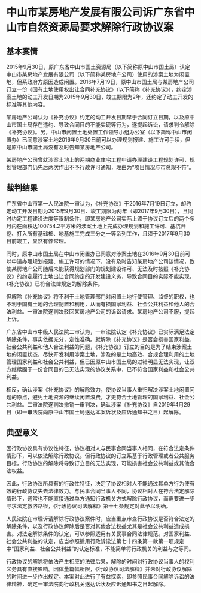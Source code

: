 # 中山市某房地产发展有限公司诉广东省中山市自然资源局要求解除行政协议案

<!-- INFO END -->

## 基本案情

2015年9月30日，原广东省中山市国土资源局（以下简称原中山市国土局）认定中山市某房地产发展有限公司（以下简称某房地产公司）使用的涉案土地为闲置地，但系政府方原因造成闲置。2016年7月19日，原中山市国土局与某房地产公司订立一份《国有土地使用权出让合同补充协议》（以下简称《补充协议》），约定涉案土地的动工开发日期为2015年9月30日，竣工期限为2年，还约定了动工开发的标准等其他内容。

某房地产公司认为《补充协议》约定的动工开发日期早于合同订立日期，以及原中山市国土局存在违约、导致合同目的不能实现等行为，遂提起诉讼，请求判令解除《补充协议》。另，中山市闲置土地处置工作领导小组办公室（以下简称中山市闲置办）已同意涉案土地2016年9月30日前可以办理规划报建、施工许可手续，但是原中山市国土局没有及时告知某房地产公司。

某房地产公司曾就涉案土地上的两期商业住宅工程申请办理建设工程规划许可，规划管理部门仍先后两次作出不予行政许可通知，理由为“项目情况与市总规不符”。

## 裁判结果

广东省中山市第一人民法院一审认为，《补充协议》于2016年7月19日订立，却约定动工开发日期为2015年9月30日、竣工期限为两年（即2017年9月30日），且同时约定工程建设进度等限制条件，即某房地产公司实际上须于协议订立后的两个多月内在面积达100754.2平方米的涉案土地上完成办理规划和施工许可、基坑开挖、打入所有基础桩、地基施工完成三分之一等系列工作，且须于2017年9月30日前竣工，显然有悖常理。

同时，原中山市国土局在中山市闲置办已同意对涉案土地在2016年9月30日前可以申请办理规划报建、施工许可的情况下，没有及时告知某房地产公司该情况，致使某房地产公司随后未能获得规划部门的规划建设许可、无法及时按照《补充协议》的约定履行土地出让合同约定的开发建设义务，导致合同目的实际不能实现，《补充协议》已符合法律规定的解除条件。

但解除《补充协议》将不利于土地管理部门对闲置土地行使管理、监督的职权，也不利于国有土地的合理配置和利用，从而有损国家利益、社会公共利益和他人的合法利益。一审法院遂判决驳回某房地产公司的诉讼请求。某房地产公司不服，提起上诉。

广东省中山市中级人民法院二审认为，一审法院认定《补充协议》已实际满足法定解除条件，事实依据充分，定性准确。就解除《补充协议》是否会损害国家利益、社会公共利益和他人合法利益的问题，《补充协议》订立的目的是为了结束涉案土地的闲置状态，尽快开发利用涉案土地，涉及的是土地高效、合规合理利用的土地管理国家利益和社会公共利益，但已因原中山市国土局的过错明显无法实现，让双方继续囿于一份合同目的已无法实现的协议关系中，已不符合国家利益和社会公共利益。

相反，确认涉案《补充协议》的解除效力，使协议当事人重归解决涉案土地闲置问题的原点，避免土地资源的继续闲置浪费，才更符合土地管理的国家利益、社会公共利益。二审法院遂判决撤销一审判决，确认涉案《补充协议》自2019年4月29日（即一审法院向原中山市国土局送达本案诉状及应诉通知书之日）起解除。

## 典型意义

因行政协议具有协议性特征，协议相对人与民事合同当事人相同，在符合法定条件情形下，可以依法解除行政协议。但行政协议的订立系基于行政管理或者公共服务目标，行政协议的解除将导致订立目的无法实现，可能损害社会公共利益或其他合法权益。

因此，行政协议所具有的行政性特征，决定了协议相对人不能通过其单方行为使有效的行政协议失去法律效力。与民事合同当事人不同，协议相对人在符合法定解除情形下，通常也不能直接通过单方通知行政机关方式解除行政协议，而需要进一步寻求法定救济路径，《行政协议司法解释》第十七条规定对此予以明确。

人民法院在审理诉请解除行政协议案件时，应当重点审查行政协议是否符合法定的解除条件，以及行政协议解除后是否对其他合法权益尤其是社会公共利益造成损害。对法定解除条件的认定，可以参照适用有关民事合同法律规范。对国家利益、社会公共利益的认定，应当参照适用行政诉讼法第七十四条第一款第一项规定中“国家利益、社会公共利益”的认定标准，不能简单将行政机关的利益与之等同。

行政协议的解除将依法产生相应的法律后果，解除的时间对行政协议当事人的权利义务具有直接影响。因体量篇幅所限，《行政协议司法解释》并未对行政协议解除的时间进一步作出规定。本案对此进行了有益探索，即参照民事合同解除诉讼的法律精神，确定一审法院向行政机关送达诉状及应诉通知书之日起解除。